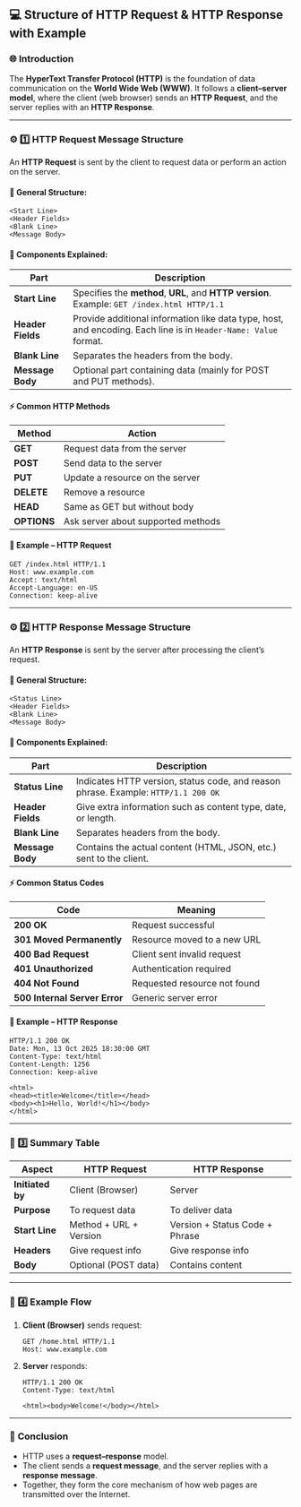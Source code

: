 

## 💻 **Structure of HTTP Request & HTTP Response with Example**

### 🌐 Introduction

The **HyperText Transfer Protocol (HTTP)** is the foundation of data communication on the **World Wide Web (WWW)**.
It follows a **client–server model**, where the client (web browser) sends an **HTTP Request**, and the server replies with an **HTTP Response**.

---

### ⚙️ **1️⃣ HTTP Request Message Structure**

An **HTTP Request** is sent by the client to request data or perform an action on the server.

#### 🔹 General Structure:

```
<Start Line>
<Header Fields>
<Blank Line>
<Message Body>
```

#### 📘 Components Explained:

| Part              | Description                                                                                                     |
| ----------------- | --------------------------------------------------------------------------------------------------------------- |
| **Start Line**    | Specifies the **method**, **URL**, and **HTTP version**. Example: `GET /index.html HTTP/1.1`                    |
| **Header Fields** | Provide additional information like data type, host, and encoding. Each line is in `Header-Name: Value` format. |
| **Blank Line**    | Separates the headers from the body.                                                                            |
| **Message Body**  | Optional part containing data (mainly for POST and PUT methods).                                                |

#### ⚡ Common HTTP Methods

| Method      | Action                             |
| ----------- | ---------------------------------- |
| **GET**     | Request data from the server       |
| **POST**    | Send data to the server            |
| **PUT**     | Update a resource on the server    |
| **DELETE**  | Remove a resource                  |
| **HEAD**    | Same as GET but without body       |
| **OPTIONS** | Ask server about supported methods |

#### 🧠 Example – HTTP Request

```
GET /index.html HTTP/1.1
Host: www.example.com
Accept: text/html
Accept-Language: en-US
Connection: keep-alive
```

---

### ⚙️ **2️⃣ HTTP Response Message Structure**

An **HTTP Response** is sent by the server after processing the client’s request.

#### 🔹 General Structure:

```
<Status Line>
<Header Fields>
<Blank Line>
<Message Body>
```

#### 📘 Components Explained:

| Part              | Description                                                                        |
| ----------------- | ---------------------------------------------------------------------------------- |
| **Status Line**   | Indicates HTTP version, status code, and reason phrase. Example: `HTTP/1.1 200 OK` |
| **Header Fields** | Give extra information such as content type, date, or length.                      |
| **Blank Line**    | Separates headers from the body.                                                   |
| **Message Body**  | Contains the actual content (HTML, JSON, etc.) sent to the client.                 |

#### ⚡ Common Status Codes

| Code                          | Meaning                      |
| ----------------------------- | ---------------------------- |
| **200 OK**                    | Request successful           |
| **301 Moved Permanently**     | Resource moved to a new URL  |
| **400 Bad Request**           | Client sent invalid request  |
| **401 Unauthorized**          | Authentication required      |
| **404 Not Found**             | Requested resource not found |
| **500 Internal Server Error** | Generic server error         |

#### 🧠 Example – HTTP Response

```
HTTP/1.1 200 OK
Date: Mon, 13 Oct 2025 18:30:00 GMT
Content-Type: text/html
Content-Length: 1256
Connection: keep-alive

<html>
<head><title>Welcome</title></head>
<body><h1>Hello, World!</h1></body>
</html>
```

---

### 🧩 **3️⃣ Summary Table**

| Aspect           | HTTP Request           | HTTP Response                  |
| ---------------- | ---------------------- | ------------------------------ |
| **Initiated by** | Client (Browser)       | Server                         |
| **Purpose**      | To request data        | To deliver data                |
| **Start Line**   | Method + URL + Version | Version + Status Code + Phrase |
| **Headers**      | Give request info      | Give response info             |
| **Body**         | Optional (POST data)   | Contains content               |

---

### 🧾 **4️⃣ Example Flow**

1. **Client (Browser)** sends request:

   ```
   GET /home.html HTTP/1.1
   Host: www.example.com
   ```
2. **Server** responds:

   ```
   HTTP/1.1 200 OK
   Content-Type: text/html

   <html><body>Welcome!</body></html>
   ```

---

### 🏁 **Conclusion**

* HTTP uses a **request–response** model.
* The client sends a **request message**, and the server replies with a **response message**.
* Together, they form the core mechanism of how web pages are transmitted over the Internet.
